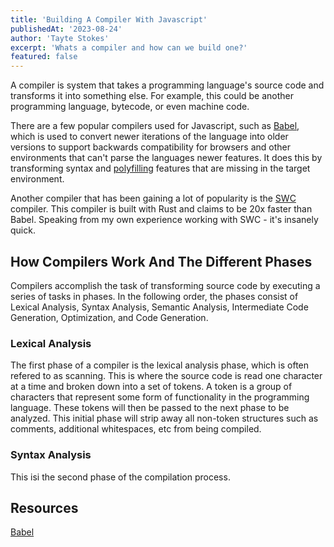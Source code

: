 ```yaml
---
title: 'Building A Compiler With Javascript'
publishedAt: '2023-08-24'
author: 'Tayte Stokes'
excerpt: 'Whats a compiler and how can we build one?'
featured: false
---
```


A compiler is system that takes a programming language's source code and transforms it into something else. For example, this could be another programming language, bytecode, or even machine code.

There are a few popular compilers used for Javascript, such as [Babel](https://babeljs.io/), which is used to convert newer iterations of the language into older versions to support backwards compatibility for browsers and other environments that can't parse the languages newer features. It does this by transforming syntax and [polyfilling](https://developer.mozilla.org/en-US/docs/Glossary/Polyfill) features that are missing in the target environment.

Another compiler that has been gaining a lot of popularity is the [SWC](https://swc.rs/) compiler. This compiler is built with Rust and claims to be 20x faster than Babel. Speaking from my own experience working with SWC - it's insanely quick.

## How Compilers Work And The Different Phases

Compilers accomplish the task of transforming source code by executing a series of tasks in phases. In the following order, the phases consist of Lexical Analysis, Syntax Analysis, Semantic Analysis, Intermediate Code Generation, Optimization, and Code Generation.

### Lexical Analysis

The first phase of a compiler is the lexical analysis phase, which is often refered to as scanning. This is where the source code is read one character at a time and broken down into a set of tokens. A token is a group of characters that represent some form of functionality in the programming language. These tokens will then be passed to the next phase to be analyzed. This initial phase will strip away all non-token structures such as comments, additional whitespaces, etc from being compiled.

### Syntax Analysis

This isi the second phase of the compilation process.

## Resources

[Babel](https://babeljs.io/docs)
